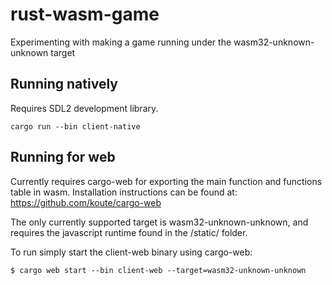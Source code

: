 # rust-wasm-game
Experimenting with making a game running under the wasm32-unknown-unknown target

## Running natively

Requires SDL2 development library.

```
cargo run --bin client-native
```

## Running for web

Currently requires cargo-web for exporting the main function and functions table in wasm. Installation instructions can be found at:  https://github.com/koute/cargo-web

The only currently supported target is wasm32-unknown-unknown, and requires the javascript runtime found in the /static/ folder.

To run simply start the client-web binary using cargo-web:

```
$ cargo web start --bin client-web --target=wasm32-unknown-unknown
```
